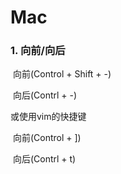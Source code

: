 # Mac

### 1. 向前/向后

​      向前(Control + Shift + -)

​      向后(Contrl + -)

 或使用vim的快捷键

​      向前(Control + ])

​      向后(Contrl + t)